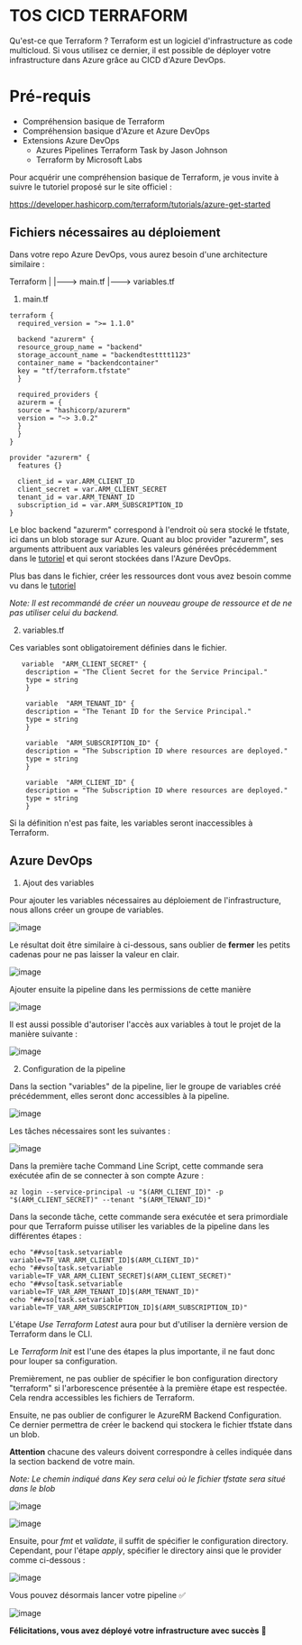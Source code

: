 # TOS CICD TERRAFORM

Qu'est-ce que Terraform ? Terraform est un logiciel d'infrastructure as code multicloud. Si vous utilisez ce dernier, il est possible de déployer votre infrastructure dans Azure grâce au CICD d'Azure DevOps.

# Pré-requis

 - Compréhension basique de Terraform
 - Compréhension basique d'Azure et Azure DevOps
 - Extensions Azure DevOps
	 -  Azures Pipelines Terraform Task by Jason Johnson
	 - Terraform by Microsoft Labs
 
 
Pour acquérir une compréhension basique de Terraform, je vous invite à suivre le tutoriel proposé sur le site officiel : 

https://developer.hashicorp.com/terraform/tutorials/azure-get-started

## Fichiers nécessaires au déploiement

Dans votre repo Azure DevOps, vous aurez besoin d'une architecture similaire :

Terraform
|
|---> main.tf
|---> variables.tf

 1. main.tf
 

  ```hcl
terraform {
    required_version = ">= 1.1.0"
    
    backend "azurerm" {
    resource_group_name = "backend"
    storage_account_name = "backendtestttt1123"
    container_name = "backendcontainer"
    key = "tf/terraform.tfstate"
    }

    required_providers {
    azurerm = {
    source = "hashicorp/azurerm"
    version = "~> 3.0.2"
    }
    }
}

provider "azurerm" {
    features {}
    
    client_id = var.ARM_CLIENT_ID
    client_secret = var.ARM_CLIENT_SECRET
    tenant_id = var.ARM_TENANT_ID
    subscription_id = var.ARM_SUBSCRIPTION_ID
}
```
    
 Le bloc backend "azurerm" correspond à l'endroit où sera stocké le tfstate, ici dans un blob storage sur Azure.
 Quant au bloc provider "azurerm", ses arguments attribuent aux variables les valeurs générées précédemment dans le [tutoriel](https://developer.hashicorp.com/terraform/tutorials/azure-get-started/azure-build) et qui seront stockées dans l'Azure DevOps.

Plus bas dans le fichier, créer les ressources dont vous avez besoin comme vu dans le [tutoriel](https://developer.hashicorp.com/terraform/tutorials/azure-get-started/azure-build)

*Note: Il est recommandé de créer un nouveau groupe de ressource et de ne pas utiliser celui du backend.*

 2. variables.tf

Ces variables sont obligatoirement définies dans le fichier.

 

       variable  "ARM_CLIENT_SECRET" {
        description = "The Client Secret for the Service Principal."
        type = string
        }
        
        variable  "ARM_TENANT_ID" {
        description = "The Tenant ID for the Service Principal."
        type = string
        }
        
        variable  "ARM_SUBSCRIPTION_ID" {
        description = "The Subscription ID where resources are deployed."
        type = string
        }
        
        variable  "ARM_CLIENT_ID" {
        description = "The Subscription ID where resources are deployed."
        type = string
        }

Si la définition n'est pas faite, les variables seront inaccessibles à Terraform.   

## Azure DevOps

 1. Ajout des variables

Pour ajouter les variables nécessaires au déploiement de l'infrastructure, nous allons créer un groupe de variables.

![image](https://github.com/AlixBnd/TOS-CICD-Terraform/assets/137909386/13869bd1-cf5f-4808-a654-a4413384316b)


Le résultat doit être similaire à ci-dessous, sans oublier de **fermer** les petits cadenas pour ne pas laisser la valeur en clair.

![image](https://github.com/AlixBnd/TOS-CICD-Terraform/assets/137909386/184bfb04-cdbf-4ddc-8ff8-a24a6ccfe494)


Ajouter ensuite la pipeline dans les permissions de cette manière

![image](https://github.com/AlixBnd/TOS-CICD-Terraform/assets/137909386/bce3d4ed-7ef8-4529-a245-572af478d617)


Il est aussi possible d'autoriser l'accès aux variables à tout le projet de la manière suivante : 

![image](https://github.com/AlixBnd/TOS-CICD-Terraform/assets/137909386/1c787ebf-4ac1-45a7-83ec-21c7c9701d76)


 2. Configuration de la pipeline

Dans la section "variables" de la pipeline, lier le groupe de variables créé précédemment, elles seront donc accessibles à la pipeline.

![image](https://github.com/AlixBnd/TOS-CICD-Terraform/assets/137909386/06a98ad8-7e11-461d-9f0a-acd1517c809c)


Les tâches nécessaires sont les suivantes :

![image](https://github.com/AlixBnd/TOS-CICD-Terraform/assets/137909386/7dd5a2f0-3586-4ad0-a99f-72e5eb15443b)


Dans la première tache Command Line Script, cette commande sera exécutée afin de se connecter à son compte Azure :

    az login --service-principal -u "$(ARM_CLIENT_ID)" -p "$(ARM_CLIENT_SECRET)" --tenant "$(ARM_TENANT_ID)"

Dans la seconde tâche, cette commande sera exécutée et sera primordiale pour que Terraform puisse utiliser les variables de la pipeline dans les différentes étapes :

    echo "##vso[task.setvariable variable=TF_VAR_ARM_CLIENT_ID]$(ARM_CLIENT_ID)"
    echo "##vso[task.setvariable variable=TF_VAR_ARM_CLIENT_SECRET]$(ARM_CLIENT_SECRET)"
    echo "##vso[task.setvariable variable=TF_VAR_ARM_TENANT_ID]$(ARM_TENANT_ID)"    
    echo "##vso[task.setvariable variable=TF_VAR_ARM_SUBSCRIPTION_ID]$(ARM_SUBSCRIPTION_ID)"

L'étape *Use Terraform Latest* aura pour but d'utiliser la dernière version de Terraform dans le CLI.

Le *Terraform Init* est l'une des étapes la plus importante, il ne faut donc pour louper sa configuration.

Premièrement, ne pas oublier de spécifier le bon configuration directory "terraform" si l'arborescence présentée à la première étape est respectée. Cela rendra accessibles les fichiers de Terraform.

Ensuite, ne pas oublier de configurer le AzureRM Backend Configuration.
Ce dernier permettra de créer le backend qui stockera le fichier tfstate dans un blob.

**Attention** chacune des valeurs doivent correspondre à celles indiquée dans la section backend de votre main.

*Note: Le chemin indiqué dans Key sera celui où le fichier tfstate sera situé dans le blob*

![image](https://github.com/AlixBnd/TOS-CICD-Terraform/assets/137909386/b8a94573-4beb-4e00-89e8-3d8ff877a8d2)

![image](https://github.com/AlixBnd/TOS-CICD-Terraform/assets/137909386/5dd2835d-c814-4133-b426-3d2e72c6588e)


Ensuite, pour *fmt* et *validate*, il suffit de spécifier le configuration directory.
Cependant, pour l'étape *apply*, spécifier le directory ainsi que le provider comme ci-dessous :

![image](https://github.com/AlixBnd/TOS-CICD-Terraform/assets/137909386/c6de8831-520a-4410-86a2-72db49f39d70)


Vous pouvez désormais lancer votre pipeline ✅

![image](https://github.com/AlixBnd/TOS-CICD-Terraform/assets/137909386/4993dd08-33d4-4699-b363-06d509fc907f)




**Félicitations, vous avez déployé votre infrastructure avec succès**  🥳




